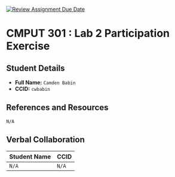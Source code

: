 [![Review Assignment Due Date](https://classroom.github.com/assets/deadline-readme-button-22041afd0340ce965d47ae6ef1cefeee28c7c493a6346c4f15d667ab976d596c.svg)](https://classroom.github.com/a/4btn9xaF)
# CMPUT 301 : Lab 2 Participation Exercise

## Student Details

- **Full Name:** `Camden Babin`
- **CCID:** `cwbabin`

## References and Resources

`N/A` 

## Verbal Collaboration

| Student Name | CCID      |
| ------------ | --------- |
| `N/A`    | `N/A` |
